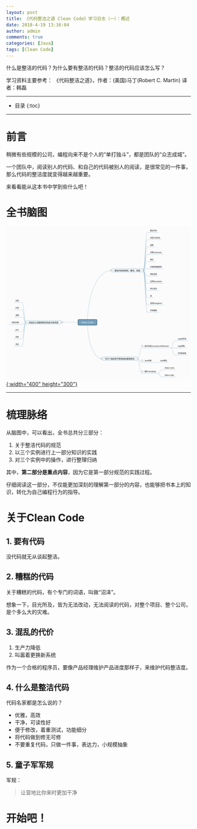 ```yaml
---
layout: post
title: 《代码整洁之道 Clean Code》学习日志（一）：概述
date: 2018-4-19 13:16:04
author: admin
comments: true
categories: [Java]
tags: [Clean Code]
---
```


什么是整洁的代码？为什么要有整洁的代码？整洁的代码应该怎么写？

<!-- more -->

学习资料主要参考： 《代码整洁之道》，作者：(美国)马丁(Robert C. Martin) 译者：韩磊

---



* 目录
{:toc}
---

# 前言

稍微有些规模的公司，编程向来不是个人的“单打独斗”，都是团队的“众志成城”。

一个团队中，阅读别人的代码、和自己的代码被别人的阅读，是很常见的一件事，那么代码的整洁度就变得越来越重要。

来看看能从这本书中学到些什么吧！

# 全书脑图

[![](/images/posts/Clean+Code.png){:width="400" height="300"}](/images/posts/Clean+Code.png)

---

# 梳理脉络

从脑图中，可以看出，全书总共分三部分：

1. 关于整洁代码的规范
2. 以三个实例进行上一部分知识的实践
3. 对三个实例中的操作，进行整理归纳


其中，**第二部分是重点内容**，因为它是第一部分规范的实践过程。

仔细阅读这一部分，不仅能更加深刻的理解第一部分的内容，也能够把书本上的知识，转化为自己编程行为的指导。

# 关于Clean Code

## 1. 要有代码

没代码就无从谈起整洁。

## 2. 糟糕的代码

关于糟糕的代码，有个专门的词语，叫做“沼泽”。

想象一下，目光所及，皆为无法改动，无法阅读的代码，对整个项目、整个公司，是个多么大的灾难。


## 3. 混乱的代价

1. 生产力降低
2. 叫嚣着更换新系统


作为一个合格的程序员，要像产品经理维护产品进度那样子，来维护代码整洁度。


## 4. 什么是整洁代码

代码名家都是怎么说的？

- 优雅，高效
- 干净，可读性好
- 便于修改，着重测试，功能细分
- 将代码做到修无可修
- 不要重复代码，只做一件事，表达力，小规模抽象


## 5. 童子军军规

军规：
> 让营地比你来时更加干净

# 开始吧！

